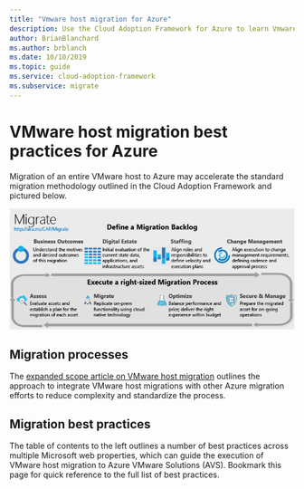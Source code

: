 ```yaml
---
title: "Vmware host migration for Azure"
description: Use the Cloud Adoption Framework for Azure to learn Vmware host migration best practices to reduce complexity and standardize the migration process.
author: BrianBlanchard
ms.author: brblanch
ms.date: 10/10/2019
ms.topic: guide
ms.service: cloud-adoption-framework
ms.subservice: migrate
---
```


# VMware host migration best practices for Azure

Migration of an entire VMware host to Azure may accelerate the standard migration methodology outlined in the Cloud Adoption Framework and pictured below.

![Cloud Adoption Framework migration model](../../_images/operational-transformation-migrate.png)

## Migration processes

The [expanded scope article on VMware host migration](../expanded-scope/vmware-host.md) outlines the approach to integrate VMware host migrations with other Azure migration efforts to reduce complexity and standardize the process.

## Migration best practices

The table of contents to the left outlines a number of best practices across multiple Microsoft web properties, which can guide the execution of VMware host migration to Azure VMware Solutions (AVS). Bookmark this page for quick reference to the full list of best practices.
